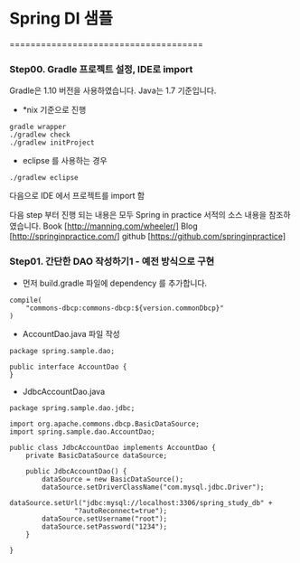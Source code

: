 # Spring DI 샘플


=====================================

### Step00. Gradle 프로젝트 설정, IDE로 import
Gradle은 1.10 버전을 사용하였습니다.
Java는 1.7 기준입니다.


* *nix 기준으로 진행
```
gradle wrapper
./gradlew check
./gradlew initProject
```

* eclipse 를 사용하는 경우
```
./gradlew eclipse
```
다음으로 IDE 에서 프로젝트를 import 함

다음 step 부터 진행 되는 내용은 모두 Spring in practice 서적의 소스 내용을 참조하였습니다.
Book [http://manning.com/wheeler/]
Blog [http://springinpractice.com/]
github [https://github.com/springinpractice]


### Step01. 간단한 DAO 작성하기1 - 예전 방식으로 구현

* 먼저 build.gradle 파일에 dependency 를 추가합니다.
```
compile(
    "commons-dbcp:commons-dbcp:${version.commonDbcp}"
)
```

* AccountDao.java 파일 작성
```
package spring.sample.dao;

public interface AccountDao {
}
```

* JdbcAccountDao.java
```
package spring.sample.dao.jdbc;

import org.apache.commons.dbcp.BasicDataSource;
import spring.sample.dao.AccountDao;

public class JdbcAccountDao implements AccountDao {
    private BasicDataSource dataSource;

    public JdbcAccountDao() {
        dataSource = new BasicDataSource();
        dataSource.setDriverClassName("com.mysql.jdbc.Driver");
        dataSource.setUrl("jdbc:mysql://localhost:3306/spring_study_db" +
                "?autoReconnect=true");
        dataSource.setUsername("root");
        dataSource.setPassword("1234");
    }

}
```



